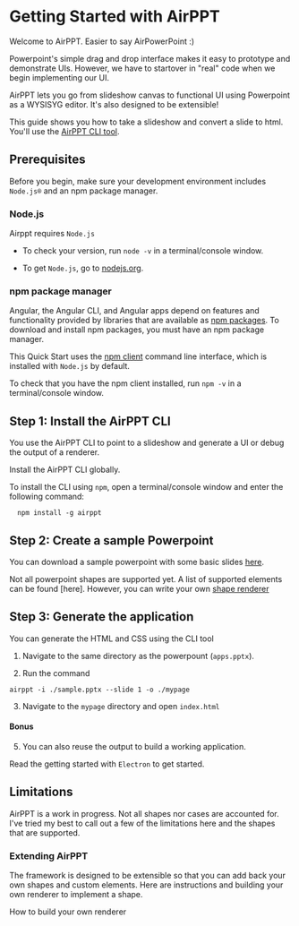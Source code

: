 # Getting Started with AirPPT

Welcome to AirPPT. Easier to say AirPowerPoint :)

Powerpoint's simple drag and drop interface makes it easy to prototype and demonstrate UIs. However, we have to startover in "real" code when we begin implementing our UI.

AirPPT lets you go from slideshow canvas to functional UI using Powerpoint as a WYSISYG editor. It's also designed to be extensible!

This guide shows you how to take a slideshow and convert a slide to html. You'll use the [AirPPT CLI tool](cli "CLI command reference").

## Prerequisites

Before you begin, make sure your development environment includes `Node.js®` and an npm package manager.

### Node.js

Airppt requires `Node.js`

- To check your version, run `node -v` in a terminal/console window.

- To get `Node.js`, go to [nodejs.org](https://nodejs.org "Nodejs.org").

### npm package manager

Angular, the Angular CLI, and Angular apps depend on features and functionality provided by libraries that are available as [npm packages](https://docs.npmjs.com/getting-started/what-is-npm). To download and install npm packages, you must have an npm package manager.

This Quick Start uses the [npm client](https://docs.npmjs.com/cli/install) command line interface, which is installed with `Node.js` by default.

To check that you have the npm client installed, run `npm -v` in a terminal/console window.

## Step 1: Install the AirPPT CLI

You use the AirPPT CLI
to point to a slideshow and generate a UI or debug the output of a renderer.

Install the AirPPT CLI globally.

To install the CLI using `npm`, open a terminal/console window and enter the following command:

```
  npm install -g airppt
```

## Step 2: Create a sample Powerpoint

You can download a sample powerpoint with some basic slides [here](https://github.com/airpptx/samples/blob/master/apps.pptx).

Not all powerpoint shapes are supported yet. A list of supported elements can be found [here]. However, you can write your own [shape renderer](./renderer.md)

## Step 3: Generate the application

You can generate the HTML and CSS using the CLI tool

1. Navigate to the same directory as the powerpount (`apps.pptx`).

2. Run the command

```
airppt -i ./sample.pptx --slide 1 -o ./mypage
```

3. Navigate to the `mypage` directory and open `index.html`

#### Bonus

5. You can also reuse the output to build a working application.

Read the getting started with `Electron` to get started.

## Limitations

AirPPT is a work in progress. Not all shapes nor cases are accounted for. I've tried my best to call out a few of the limitations here and the shapes that are supported.

### Extending AirPPT

The framework is designed to be extensible so that you can add back your own shapes and custom elements. Here are instructions and building your own renderer to implement a shape.

How to build your own renderer
